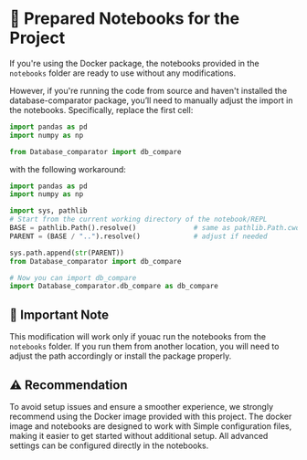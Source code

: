# 📝 Prepared Notebooks for the Project

If you're using the Docker package, the notebooks provided in the `notebooks` folder are ready to use without any modifications.

However, if you're running the code from source and haven't installed the database-comparator package, you’ll need to manually adjust the import in the notebooks. Specifically, replace the first cell:

```python
import pandas as pd
import numpy as np

from Database_comparator import db_compare
```

with the following workaround:

```python
import pandas as pd
import numpy as np

import sys, pathlib
# Start from the current working directory of the notebook/REPL
BASE = pathlib.Path().resolve()              # same as pathlib.Path.cwd()
PARENT = (BASE / "..").resolve()             # adjust if needed

sys.path.append(str(PARENT))
from Database_comparator import db_compare

# Now you can import db_compare
import Database_comparator.db_compare as db_compare
```

## 🔧 Important Note

This modification will work only if youac run the notebooks from the `notebooks` folder. If you run them from another location, you will need to adjust the path accordingly or install the package properly.

## ⚠️ Recommendation

To avoid setup issues and ensure a smoother experience, we strongly recommend using the Docker image provided with this project. The docker image and notebooks are designed to work with Simple configuration files, making it easier to get started without additional setup. All advanced settings can be configured directly in the notebooks.